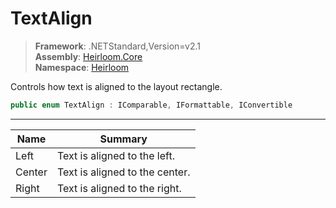 # TextAlign

> **Framework**: .NETStandard,Version=v2.1  
> **Assembly**: [Heirloom.Core][0]  
> **Namespace**: [Heirloom][0]  

Controls how text is aligned to the layout rectangle.

```cs
public enum TextAlign : IComparable, IFormattable, IConvertible
```

--------------------------------------------------------------------------------

| Name   | Summary                        |
|--------|--------------------------------|
| Left   | Text is aligned to the left.   |
| Center | Text is aligned to the center. |
| Right  | Text is aligned to the right.  |

[0]: ../Heirloom.Core.md
